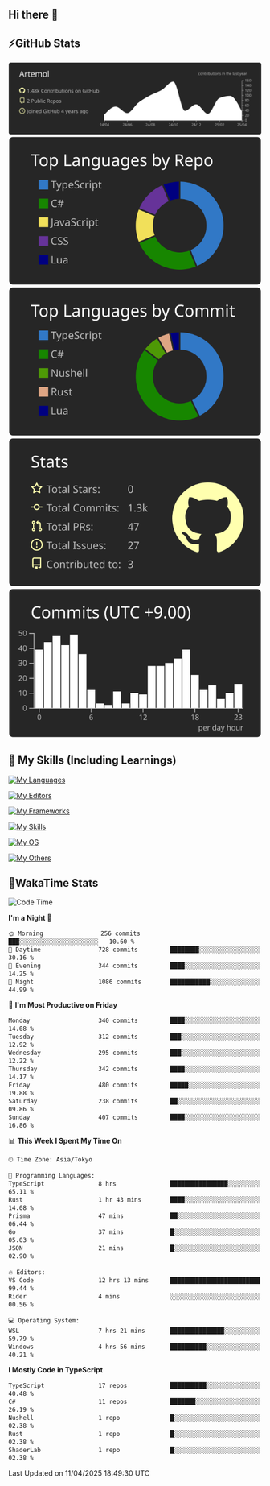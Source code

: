 ## Hi there 👋
<!--
**Artemol/Artemol** is a ✨ _special_ ✨ repository because its `README.md` (this file) appears on your GitHub profile.

Here are some ideas to get you started:

- 🔭 I’m currently working on ...
- 🌱 I’m currently learning ...
- 👯 I’m looking to collaborate on ...
- 🤔 I’m looking for help with ...
- 💬 Ask me about ...
- 📫 How to reach me: ...
- 😄 Pronouns: ...
- ⚡ Fun fact: ...
-->

## ⚡GitHub Stats
[![](https://raw.githubusercontent.com/Artemol/Artemol/main/profile-summary-card-output/apprentice/0-profile-details.svg)](https://github.com/vn7n24fzkq/github-profile-summary-cards)
[![](https://raw.githubusercontent.com/Artemol/Artemol/main/profile-summary-card-output/apprentice/1-repos-per-language.svg)](https://github.com/vn7n24fzkq/github-profile-summary-cards) [![](https://raw.githubusercontent.com/Artemol/Artemol/main/profile-summary-card-output/apprentice/2-most-commit-language.svg)](https://github.com/vn7n24fzkq/github-profile-summary-cards)
[![](https://raw.githubusercontent.com/Artemol/Artemol/main/profile-summary-card-output/apprentice/3-stats.svg)](https://github.com/vn7n24fzkq/github-profile-summary-cards) [![](https://raw.githubusercontent.com/Artemol/Artemol/main/profile-summary-card-output/apprentice/4-productive-time.svg)](https://github.com/vn7n24fzkq/github-profile-summary-cards)

## 🌱 My Skills (Including Learnings)

<!--
### Languages
-->
[![My Languages](https://skillicons.dev/icons?i=ts,py,cs,dotnet,rust,go,c,matlab,css)](https://skillicons.dev)

<!--
### Editors
-->
[![My Editors](https://skillicons.dev/icons?i=vscode,neovim,vim,visualstudio,idea)](https://skillicons.dev)

<!--
### Frameworks
-->
[![My Frameworks](https://skillicons.dev/icons?i=react,nestjs,vite,tailwind,tauri,electron,remix,nextjs,fastapi)](https://skillicons.dev)

<!--
### Tools
-->
[![My Skills](https://skillicons.dev/icons?i=git,nodejs,docker,unity,postman,bun,discord,cloudflare,bash,prometheus,grafana,obsidian)](https://skillicons.dev)

<!--
### OS
-->
[![My OS](https://skillicons.dev/icons?i=windows,ubuntu)](https://skillicons.dev)

<!--
### Others
-->
[![My Others](https://skillicons.dev/icons?i=github,raspberrypi,gcp)](https://skillicons.dev)

## 💬WakaTime Stats
<!--START_SECTION:waka-->
![Code Time](http://img.shields.io/badge/Code%20Time-525%20hrs%202%20mins-blue)

**I'm a Night 🦉** 

```text
🌞 Morning                256 commits         ███░░░░░░░░░░░░░░░░░░░░░░   10.60 % 
🌆 Daytime                728 commits         ████████░░░░░░░░░░░░░░░░░   30.16 % 
🌃 Evening                344 commits         ████░░░░░░░░░░░░░░░░░░░░░   14.25 % 
🌙 Night                  1086 commits        ███████████░░░░░░░░░░░░░░   44.99 % 
```
📅 **I'm Most Productive on Friday** 

```text
Monday                   340 commits         ████░░░░░░░░░░░░░░░░░░░░░   14.08 % 
Tuesday                  312 commits         ███░░░░░░░░░░░░░░░░░░░░░░   12.92 % 
Wednesday                295 commits         ███░░░░░░░░░░░░░░░░░░░░░░   12.22 % 
Thursday                 342 commits         ████░░░░░░░░░░░░░░░░░░░░░   14.17 % 
Friday                   480 commits         █████░░░░░░░░░░░░░░░░░░░░   19.88 % 
Saturday                 238 commits         ██░░░░░░░░░░░░░░░░░░░░░░░   09.86 % 
Sunday                   407 commits         ████░░░░░░░░░░░░░░░░░░░░░   16.86 % 
```


📊 **This Week I Spent My Time On** 

```text
🕑︎ Time Zone: Asia/Tokyo

💬 Programming Languages: 
TypeScript               8 hrs               ████████████████░░░░░░░░░   65.11 % 
Rust                     1 hr 43 mins        ████░░░░░░░░░░░░░░░░░░░░░   14.08 % 
Prisma                   47 mins             ██░░░░░░░░░░░░░░░░░░░░░░░   06.44 % 
Go                       37 mins             █░░░░░░░░░░░░░░░░░░░░░░░░   05.03 % 
JSON                     21 mins             █░░░░░░░░░░░░░░░░░░░░░░░░   02.90 % 

🔥 Editors: 
VS Code                  12 hrs 13 mins      █████████████████████████   99.44 % 
Rider                    4 mins              ░░░░░░░░░░░░░░░░░░░░░░░░░   00.56 % 

💻 Operating System: 
WSL                      7 hrs 21 mins       ███████████████░░░░░░░░░░   59.79 % 
Windows                  4 hrs 56 mins       ██████████░░░░░░░░░░░░░░░   40.21 % 
```

**I Mostly Code in TypeScript** 

```text
TypeScript               17 repos            ██████████░░░░░░░░░░░░░░░   40.48 % 
C#                       11 repos            ███████░░░░░░░░░░░░░░░░░░   26.19 % 
Nushell                  1 repo              █░░░░░░░░░░░░░░░░░░░░░░░░   02.38 % 
Rust                     1 repo              █░░░░░░░░░░░░░░░░░░░░░░░░   02.38 % 
ShaderLab                1 repo              █░░░░░░░░░░░░░░░░░░░░░░░░   02.38 % 
```




 Last Updated on 11/04/2025 18:49:30 UTC
<!--END_SECTION:waka-->
